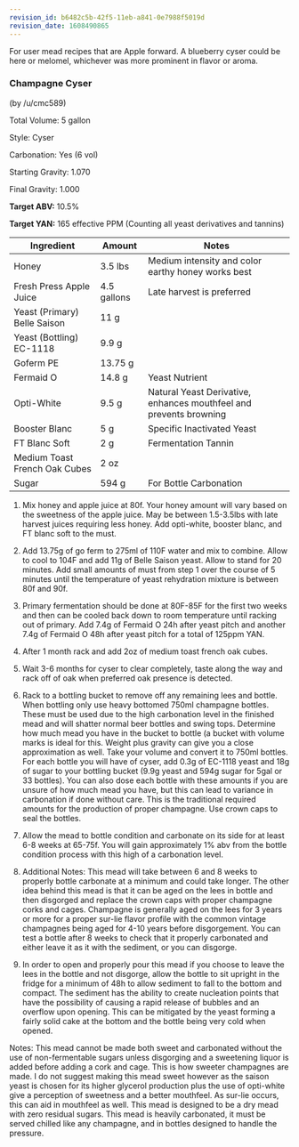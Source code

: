 ```yaml
---
revision_id: b6482c5b-42f5-11eb-a841-0e7988f5019d
revision_date: 1608490865
---
```


For user mead recipes that are Apple forward. A blueberry cyser could be here or melomel, whichever was more prominent in flavor or aroma.

### Champagne Cyser

(by /u/cmc589)

Total Volume: 5 gallon

Style: Cyser

Carbonation: Yes (6 vol) 

Starting Gravity: 1.070

Final Gravity: 1.000

**Target ABV:** 10.5%

**Target YAN:** 165 effective PPM (Counting all yeast derivatives and tannins)


Ingredient	| Amount	| Notes
---|---|---
Honey |	3.5 lbs |	Medium intensity and color earthy honey works best
Fresh Press Apple Juice |	4.5 gallons |	Late harvest is preferred
Yeast (Primary)	Belle Saison |	11 g
Yeast (Bottling)	EC-1118 |	9.9 g
Goferm PE | 13.75 g |
Fermaid O|	14.8 g |	Yeast Nutrient
Opti-White|	9.5 g |	Natural Yeast Derivative, enhances mouthfeel and prevents browning
Booster Blanc|	5 g |	Specific Inactivated Yeast
FT Blanc Soft|	2 g |	Fermentation Tannin
Medium Toast French Oak Cubes |	2 oz	
Sugar|	594 g |	For Bottle Carbonation


1. Mix honey and apple juice at 80f. Your honey amount will vary based on the sweetness of the apple juice. May be between 1.5-3.5lbs with late harvest juices requiring less honey. Add opti-white, booster blanc, and FT blanc soft to the must.

1. Add 13.75g of go ferm to 275ml of 110F water and mix to combine. Allow to cool to 104F and add 11g of Belle Saison yeast. Allow to stand for 20 minutes. Add small amounts of must from step 1 over the course of 5 minutes until the temperature of yeast rehydration mixture is between 80f and 90f.

1. Primary fermentation should be done at 80F-85F for the first two weeks and then can be cooled back down to room temperature until racking out of primary. Add 7.4g of Fermaid O 24h after yeast pitch and another 7.4g of Fermaid O 48h after yeast pitch for a total of 125ppm YAN.

1. After 1 month rack and add 2oz of medium toast french oak cubes.

1. Wait 3-6 months for cyser to clear completely, taste along the way and rack off of oak when preferred oak presence is detected.

1. Rack to a bottling bucket to remove off any remaining lees and bottle. When bottling only use heavy bottomed 750ml champagne bottles. These must be used due to the high carbonation level in the finished mead and will shatter normal beer bottles and swing tops. Determine how much mead you have in the bucket to bottle (a bucket with volume marks is ideal for this. Weight plus gravity can give you a close approximation as well. Take your volume and convert it to 750ml bottles. For each bottle you will have of cyser, add 0.3g of EC-1118 yeast and 18g of sugar to your bottling bucket (9.9g yeast and 594g sugar for 5gal or 33 bottles). You can also dose each bottle with these amounts if you are unsure of how much mead you have, but this can lead to variance in carbonation if done without care. This is the traditional required amounts for the production of proper champagne. Use crown caps to seal the bottles.

1. Allow the mead to bottle condition and carbonate on its side for at least 6-8 weeks at 65-75f. You will gain approximately 1% abv from the bottle condition process with this high of a carbonation level.

1. Additional Notes: This mead will take between 6 and 8 weeks to properly bottle carbonate at a minimum and could take longer. The other idea behind this mead is that it can be aged on the lees in bottle and then disgorged and replace the crown caps with proper champagne corks and cages. Champagne is generally aged on the lees for 3 years or more for a proper sur-lie flavor profile with the common vintage champagnes being aged for 4-10 years before disgorgement. You can test a bottle after 8 weeks to check that it properly carbonated and either leave it as it with the sediment, or you can disgorge.

1. In order to open and properly pour this mead if you choose to leave the lees in the bottle and not disgorge, allow the bottle to sit upright in the fridge for a minimum of 48h to allow sediment to fall to the bottom and compact. The sediment has the ability to create nucleation points that have the possibility of causing a rapid release of bubbles and an overflow upon opening. This can be mitigated by the yeast forming a fairly solid cake at the bottom and the bottle being very cold when opened.

Notes: This mead cannot be made both sweet and carbonated without the use of non-fermentable sugars unless disgorging and a sweetening liquor is added before adding a cork and cage. This is how sweeter champagnes are made. I do not suggest making this mead sweet however as the saison yeast is chosen for its higher glycerol production plus the use of opti-white give a perception of sweetness and a better mouthfeel. As sur-lie occurs, this can aid in mouthfeel as well. This mead is designed to be a dry mead with zero residual sugars. This mead is heavily carbonated, it must be served chilled like any champagne, and in bottles designed to handle the pressure.
